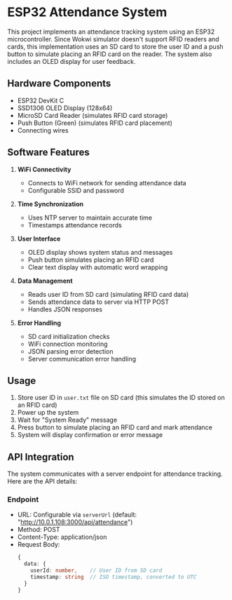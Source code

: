 # ESP32 Attendance System

This project implements an attendance tracking system using an ESP32 microcontroller. Since Wokwi simulator doesn't support RFID readers and cards, this implementation uses an SD card to store the user ID and a push button to simulate placing an RFID card on the reader. The system also includes an OLED display for user feedback.

## Hardware Components

- ESP32 DevKit C
- SSD1306 OLED Display (128x64)
- MicroSD Card Reader (simulates RFID card storage)
- Push Button (Green) (simulates RFID card placement)
- Connecting wires

## Software Features

1. **WiFi Connectivity**

   - Connects to WiFi network for sending attendance data
   - Configurable SSID and password

2. **Time Synchronization**

   - Uses NTP server to maintain accurate time
   - Timestamps attendance records

3. **User Interface**

   - OLED display shows system status and messages
   - Push button simulates placing an RFID card
   - Clear text display with automatic word wrapping

4. **Data Management**

   - Reads user ID from SD card (simulating RFID card data)
   - Sends attendance data to server via HTTP POST
   - Handles JSON responses

5. **Error Handling**
   - SD card initialization checks
   - WiFi connection monitoring
   - JSON parsing error detection
   - Server communication error handling

## Usage

1. Store user ID in `user.txt` file on SD card (this simulates the ID stored on an RFID card)
2. Power up the system
3. Wait for "System Ready" message
4. Press button to simulate placing an RFID card and mark attendance
5. System will display confirmation or error message

## API Integration

The system communicates with a server endpoint for attendance tracking. Here are the API details:

### Endpoint

- URL: Configurable via `serverUrl` (default: "http://10.0.1.108:3000/api/attendance")
- Method: POST
- Content-Type: application/json
- Request Body:
  ```typescript
  {
    data: {
      userId: number,    // User ID from SD card
      timestamp: string  // ISO timestamp, converted to UTC
    }
  }
  ```
